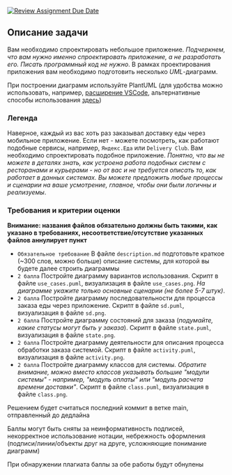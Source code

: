 [![Review Assignment Due Date](https://classroom.github.com/assets/deadline-readme-button-22041afd0340ce965d47ae6ef1cefeee28c7c493a6346c4f15d667ab976d596c.svg)](https://classroom.github.com/a/tLJ1KSTy)

## Описание задачи

Вам необходимо спроектировать небольшое приложение. *Подчеркнем, что вам нужно именно спроектировать приложение, а не разработать его. Писать программный код не нужно*.
В рамках проектирования приложения вам необходимо подготовить несколько *UML*-диаграмм.

При построении диаграмм используйте PlantUML (для удобства можно использовать, например, [расширение VSCode](https://marketplace.visualstudio.com/items?itemName=jebbs.plantuml), альтернативные способы использования [здесь](https://plantuml.com/starting))

### Легенда

Наверное, каждый из вас хоть раз заказывал доставку еды через мобильное приложение.
Если нет - можете посмотреть, как работают подобные сервисы, например, `Яндекс.Еда` или `Delivery Club`.
Вам необходимо спроектировать подобное приложение.
*Понятно, что вы не можете в деталях знать, как устроена работа подобных систем с ресторанами и курьерами - но от вас и не требуется описать то, как работает в данных системах.*
*Вы можете предложить любые процессы и сценарии на ваше усмотрение, главное, чтобы они были логичны и реализуемы*.


### Требования и критерии оценки

**Внимание: названия файлов обязательно должны быть такими, как указано в требованиях, несоответствие/отсутствие указанных файлов аннулирует пункт**

- `Обязательное требование` В файле `description.md` подготовьте краткое (~300 слов, можно больше) описание системы, для которой вы будете далее строить диаграммы
- `2 балла` Постройте диаграмму вариантов использования. Скрипт в файле `use_cases.puml`, визуализация в файле `use_cases.png`. *На диаграмме укажите только основные сценарии (не более 5-7 штук)*.
- `2 балла` Постройте диаграмму последовательности для процесса заказа еды через приложение. Скрипт в файле `sd.puml`, визуализация в файле `sd.png`.
- `2 балла` Постройте диаграмму состояний для заказа (*подумайте, какие статусы могут быть у заказа*). Скрипт в файле `state.puml`, визуализация в файле `state.png`.
- `2 балла` Постройте диаграмму деятельности для описания процесса обработки заказа системой. Скрипт в файле `activity.puml`, визуализация в файле `activity.png`.
- `2 балла` Постройте диаграмму классов для системы. *Обратите внимание, можно вместо классов указывать большие "модули системы" - например, "модуль оплаты" или "модуль расчета времени доставки"*. Скрипт в файле `class.puml`, визуализация в файле `class.png`.

Решением будет считаться последний коммит в ветке main, отправленный до дедлайна

Баллы могут быть сняты за неинформативность подписей, некорректное использование нотации, небрежность оформления (подписи/линии/объекты друг на друге, усложняющие понимание диаграмм)

При обнаружении плагиата баллы за обе работы будут обнулены
